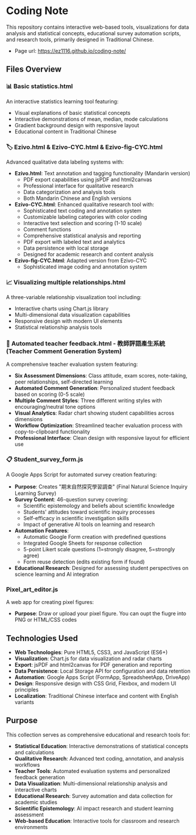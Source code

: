 # Coding Note

This repository contains interactive web-based tools, visualizations for data analysis and statistical concepts, educational survey automation scripts, and research tools, primarily designed in Traditional Chinese.

- Page url: https://ez1116.github.io/coding-note/

## Files Overview

### 📊 Basic statistics.html
An interactive statistics learning tool featuring:
- Visual explanations of basic statistical concepts
- Interactive demonstrations of mean, median, mode calculations
- Gradient background design with responsive layout
- Educational content in Traditional Chinese

### 🏷️ Ezivo.html & Ezivo-CYC.html & Ezivo-fig-CYC.html 
Advanced qualitative data labeling systems with:
- **Ezivo.html**: Text annotation and tagging functionality (Mandarin version)
  - PDF export capabilities using jsPDF and html2canvas
  - Professional interface for qualitative research
  - Data categorization and analysis tools
  - Both Mandarin Chinese and English versions
- **Ezivo-CYC.html**: Enhanced qualitative research tool with:
  - Sophisticated text coding and annotation system
  - Customizable labeling categories with color coding
  - Interactive text selection and scoring (1-10 scale)
  - Comment functions
  - Comprehensive statistical analysis and reporting
  - PDF export with labeled text and analytics
  - Data persistence with local storage
  - Designed for academic research and content analysis
- **Ezivo-fig-CYC.html**: Adapted version from Ezivo-CYC
  - Sophisticated image coding and annotation system

### 📈 Visualizing multiple relationships.html
A three-variable relationship visualization tool including:
- Interactive charts using Chart.js library
- Multi-dimensional data visualization capabilities
- Responsive design with modern UI elements
- Statistical relationship analysis tools

### 🎯 Automated teacher feedback.html - 教師評語產生系統 (Teacher Comment Generation System)
A comprehensive teacher evaluation system featuring:
- **Six Assessment Dimensions**: Class attitude, exam scores, note-taking, peer relationships, self-directed learning
- **Automated Comment Generation**: Personalized student feedback based on scoring (0-5 scale)
- **Multiple Comment Styles**: Three different writing styles with encouraging/neutral tone options
- **Visual Analytics**: Radar chart showing student capabilities across dimensions
- **Workflow Optimization**: Streamlined teacher evaluation process with copy-to-clipboard functionality
- **Professional Interface**: Clean design with responsive layout for efficient use

### 📋 Student_survey_form.js
A Google Apps Script for automated survey creation featuring:
- **Purpose**: Creates "期末自然探究學習調查" (Final Natural Science Inquiry Learning Survey)
- **Survey Content**: 46-question survey covering:
  - Scientific epistemology and beliefs about scientific knowledge
  - Students' attitudes toward scientific inquiry processes
  - Self-efficacy in scientific investigation skills
  - Impact of generative AI tools on learning and research
- **Automation Features**:
  - Automatic Google Form creation with predefined questions
  - Integrated Google Sheets for response collection
  - 5-point Likert scale questions (1=strongly disagree, 5=strongly agree)
  - Form reuse detection (edits existing form if found)
- **Educational Research**: Designed for assessing student perspectives on science learning and AI integration

### Pixel_art_editor.js
A web app for creating pixel figures:
- **Purpose**: Draw or upload your pixel figure. You can oupt the fiugre into PNG or HTML/CSS codes

## Technologies Used
- **Web Technologies**: Pure HTML5, CSS3, and JavaScript (ES6+)
- **Visualization**: Chart.js for data visualization and radar charts
- **Export**: jsPDF and html2canvas for PDF generation and reporting
- **Data Persistence**: Local Storage API for configuration and data retention
- **Automation**: Google Apps Script (FormApp, SpreadsheetApp, DriveApp)
- **Design**: Responsive design with CSS Grid, Flexbox, and modern UI principles
- **Localization**: Traditional Chinese interface and content with English variants

## Purpose
This collection serves as comprehensive educational and research tools for:
- **Statistical Education**: Interactive demonstrations of statistical concepts and calculations
- **Qualitative Research**: Advanced text coding, annotation, and analysis workflows
- **Teacher Tools**: Automated evaluation systems and personalized feedback generation
- **Data Visualization**: Multi-dimensional relationship analysis and interactive charts
- **Educational Research**: Survey automation and data collection for academic studies
- **Scientific Epistemology**: AI impact research and student learning assessment
- **Web-based Education**: Interactive tools for classroom and research environments
